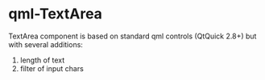 # qml-TextArea
TextArea component is based on standard qml controls (QtQuick 2.8+) but with several additions:
1. length of text
2. filter of input chars
